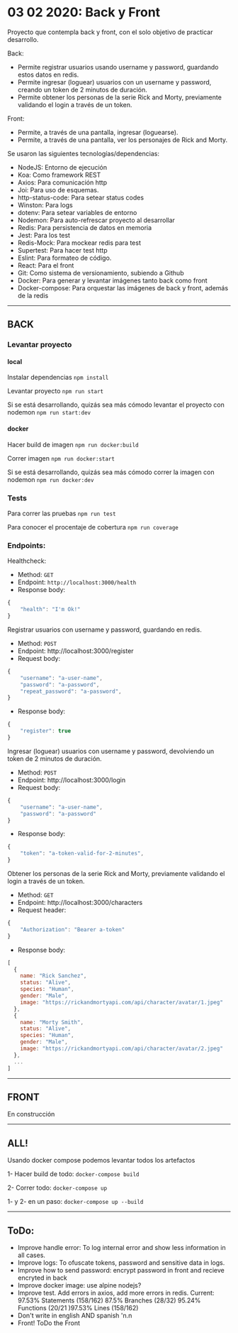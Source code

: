 # 03 02 2020: Back y Front

Proyecto que contempla back y front, con el solo objetivo de practicar desarrollo.

Back:

- Permite registrar usuarios usando username y password, guardando estos datos en redis.
- Permite ingresar (loguear) usuarios con un username y password, creando un token de 2 minutos de duración.
- Permite obtener los personas de la serie Rick and Morty, previamente validando el login a través de un token.

Front:

- Permite, a través de una pantalla, ingresar (loguearse).
- Permite, a través de una pantalla, ver los personajes de Rick and Morty.

Se usaron las siguientes tecnologías/dependencias:

- NodeJS: Entorno de ejecución
- Koa: Como framework REST
- Axios: Para comunicación http
- Joi: Para uso de esquemas.
- http-status-code: Para setear status codes
- Winston: Para logs
- dotenv: Para setear variables de entorno
- Nodemon: Para auto-refrescar proyecto al desarrollar
- Redis: Para persistencia de datos en memoria
- Jest: Para los test
- Redis-Mock: Para mockear redis para test
- Supertest: Para hacer test http
- Eslint: Para formateo de código.
- React: Para el front
- Git: Como sistema de versionamiento, subiendo a Github
- Docker: Para generar y levantar imágenes tanto back como front
- Docker-compose: Para orquestar las imágenes de back y front, además de la redis

---

## BACK

### Levantar proyecto

#### local

Instalar dependencias
`npm install`

Levantar proyecto
`npm run start`

Si se está desarrollando, quizás sea más cómodo levantar el proyecto con nodemon
`npm run start:dev`

#### docker

Hacer build de imagen
`npm run docker:build`

Correr imagen
`npm run docker:start`

Si se está desarrollando, quizás sea más cómodo correr la imagen con nodemon
`npm run docker:dev`

### Tests

Para correr las pruebas
`npm run test`

Para conocer el procentaje de cobertura
`npm run coverage`

### Endpoints:

Healthcheck:

- Method: `GET`
- Endpoint: `http://localhost:3000/health`
- Response body:

```js
{
    "health": "I'm Ok!"
}
```

Registrar usuarios con username y password, guardando en redis.

- Method: `POST`
- Endpoint: http://localhost:3000/register
- Request body:

```js
{
    "username": "a-user-name",
    "password": "a-password",
    "repeat_password": "a-password",
}
```

- Response body:

```js
{
    "register": true
}
```

Ingresar (loguear) usuarios con username y password, devolviendo un token de 2 minutos de duración.

- Method: `POST`
- Endpoint: http://localhost:3000/login
- Request body:

```js
{
    "username": "a-user-name",
    "password": "a-password"
}
```

- Response body:

```js
{
    "token": "a-token-valid-for-2-minutes",
}
```

Obtener los personas de la serie Rick and Morty, previamente validando el login a través de un token.

- Method: `GET`
- Endpoint: http://localhost:3000/characters
- Request header:

```js
{
    "Authorization": "Bearer a-token"
}
```

- Response body:

```js
[
  {
    name: "Rick Sanchez",
    status: "Alive",
    species: "Human",
    gender: "Male",
    image: "https://rickandmortyapi.com/api/character/avatar/1.jpeg"
  },
  {
    name: "Morty Smith",
    status: "Alive",
    species: "Human",
    gender: "Male",
    image: "https://rickandmortyapi.com/api/character/avatar/2.jpeg"
  },
  ...
]
```

---

## FRONT

En construcción

---

## ALL!

Usando docker compose podemos levantar todos los artefactos

1- Hacer build de todo:
`docker-compose build`

2- Correr todo:
`docker-compose up`

1- y 2- en un paso: `docker-compose up --build`

---

## ToDo:

- Improve handle error: To log internal error and show less information in all cases.
- Improve logs: To ofuscate tokens, password and sensitive data in logs.
- Improve how to send password: encrypt password in front and recieve encryted in back
- Improve docker image: use alpine nodejs?
- Improve test. Add errors in axios, add more errors in redis. Current: 97.53% Statements (158/162) 87.5% Branches (28/32) 95.24% Functions (20/21 )97.53% Lines (158/162)
- Don't write in english AND spanish 'n.n
- Front! ToDo the Front
